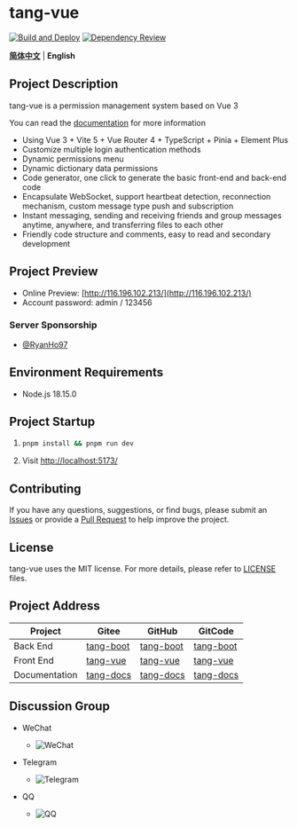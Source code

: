 # tang-vue

[![Build and Deploy](https://github.com/tangllty/tang-vue/actions/workflows/deploy.yml/badge.svg)](https://github.com/tangllty/tang-vue/actions/workflows/deploy.yml) [![Dependency Review](https://github.com/tangllty/tang-vue/actions/workflows/dependency-review.yml/badge.svg)](https://github.com/tangllty/tang-vue/actions/workflows/dependency-review.yml)

[**简体中文**](./README.md) | **English**

## Project Description

tang-vue is a permission management system based on Vue 3

You can read the [documentation](https://tangllty.eu.org/) for more information

* Using Vue 3 + Vite 5 + Vue Router 4 + TypeScript + Pinia + Element Plus
* Customize multiple login authentication methods
* Dynamic permissions menu
* Dynamic dictionary data permissions
* Code generator, one click to generate the basic front-end and back-end code
* Encapsulate WebSocket, support heartbeat detection, reconnection mechanism, custom message type push and subscription
* Instant messaging, sending and receiving friends and group messages anytime, anywhere, and transferring files to each other
* Friendly code structure and comments, easy to read and secondary development

## Project Preview

* Online Preview: [http://116.196.102.213/](http://116.196.102.213/)
* Account password: admin / 123456

### Server Sponsorship

* [@RyanHo97](https://github.com/RyanHo97/)

## Environment Requirements

* Node.js 18.15.0

## Project Startup

1. ```bash
   pnpm install && pnpm run dev
   ```
2. Visit [http://localhost:5173/](http://localhost:5173/)

## Contributing

If you have any questions, suggestions, or find bugs, please submit an [Issues](https://github.com/tangllty/tang-vue/issues/new) or provide a [Pull Request](https://github.com/tangllty/tang-vue/pull/new) to help improve the project.

## License

tang-vue uses the MIT license. For more details, please refer to [LICENSE](https://github.com/tangllty/tang-vue/blob/master/LICENSE) files.

## Project Address

| Project       | Gitee                                          | GitHub                                          | GitCode                                                 |
| ------------- | ---------------------------------------------- | ----------------------------------------------- | ------------------------------------------------------- |
| Back End      | [tang-boot](https://gitee.com/tangllty/tang-boot) | [tang-boot](https://github.com/tangllty/tang-boot) | [tang-boot](https://gitcode.net/weixin_45456454/tang-boot) |
| Front End     | [tang-vue](https://gitee.com/tangllty/tang-vue)   | [tang-vue](https://github.com/tangllty/tang-vue)   | [tang-vue](https://gitcode.net/weixin_45456454/tang-vue)   |
| Documentation | [tang-docs](https://gitee.com/tangllty/tang-docs) | [tang-docs](https://github.com/tangllty/tang-docs) | [tang-docs](https://gitcode.net/weixin_45456454/tang-docs) |

## Discussion Group

- WeChat

  - ![WeChat](https://github.com/tangllty/tang-docs/raw/master/docs/public/wechat.png)
- Telegram

  - ![Telegram](https://github.com/tangllty/tang-docs/raw/master/docs/public/telegram.png)
- QQ

  - ![QQ](https://github.com/tangllty/tang-docs/raw/master/docs/public/qq.png)
